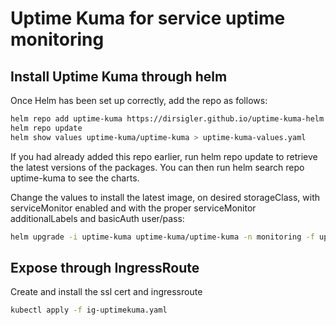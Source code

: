 # Uptime Kuma for service uptime monitoring

## Install Uptime Kuma through helm

Once Helm has been set up correctly, add the repo as follows:

```bash
helm repo add uptime-kuma https://dirsigler.github.io/uptime-kuma-helm
helm repo update
helm show values uptime-kuma/uptime-kuma > uptime-kuma-values.yaml
```

If you had already added this repo earlier, run helm repo update to retrieve the latest versions of the packages. You can then run helm search repo uptime-kuma to see the charts.

Change the values to install the latest image, on desired storageClass, with serviceMonitor enabled and with the proper serviceMonitor additionalLabels and basicAuth user/pass:

```bash
helm upgrade -i uptime-kuma uptime-kuma/uptime-kuma -n monitoring -f uptime-kuma-values.yaml
```

## Expose through IngressRoute

Create and install the ssl cert and ingressroute

```bash
kubectl apply -f ig-uptimekuma.yaml
```
